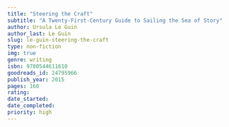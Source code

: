 ```yaml
---
title: "Steering the Craft"
subtitle: "A Twenty-First-Century Guide to Sailing the Sea of Story"
author: Ursula Le Guin
author_last: Le Guin
slug: le-guin-steering-the-craft
type: non-fiction
img: true
genre: writing
isbn: 9780544611610
goodreads_id: 24795966
publish_year: 2015
pages: 160
rating: 
date_started:
date_completed:
priority: high
---
```

